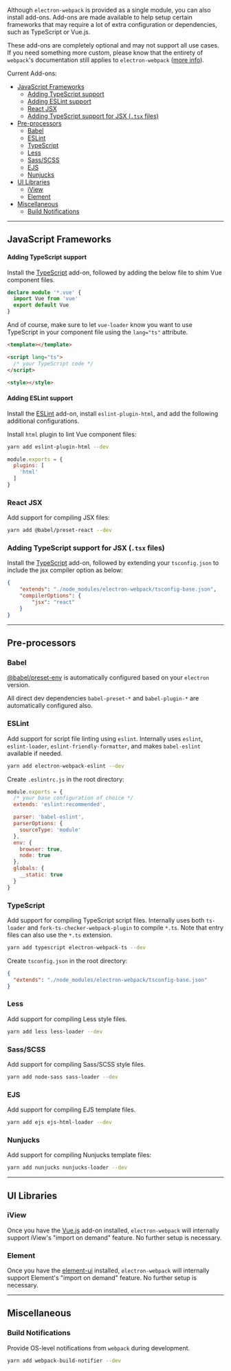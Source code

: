 Although `electron-webpack` is provided as a single module, you can also install add-ons. Add-ons are made available to help setup certain frameworks that may require a lot of extra configuration or dependencies, such as TypeScript or Vue.js.

These add-ons are completely optional and may not support all use cases. If you need something more custom, please know that the entirety of `webpack`'s documentation still applies to `electron-webpack` ([more info](./extending-as-a-library.md)).

Current Add-ons:

- [JavaScript Frameworks](#javascript-frameworks)
    - [Adding TypeScript support](#adding-typescript-support)
    - [Adding ESLint support](#adding-eslint-support)
  - [React JSX](#react-jsx)
  - [Adding TypeScript support for JSX (`.tsx` files)](#adding-typescript-support-for-jsx-tsx-files)
- [Pre-processors](#pre-processors)
  - [Babel](#babel)
  - [ESLint](#eslint)
  - [TypeScript](#typescript)
  - [Less](#less)
  - [Sass/SCSS](#sassscss)
  - [EJS](#ejs)
  - [Nunjucks](#nunjucks)
- [UI Libraries](#ui-libraries)
  - [iView](#iview)
  - [Element](#element)
- [Miscellaneous](#miscellaneous)
  - [Build Notifications](#build-notifications)

---

## JavaScript Frameworks


#### Adding TypeScript support
Install the [TypeScript](#typescript) add-on, followed by adding the below file to shim Vue component files.

```ts tab="src/renderer/vue-shims.d.ts"
declare module '*.vue' {
  import Vue from 'vue'
  export default Vue
}
```

And of course, make sure to let `vue-loader` know you want to use TypeScript in your component file using the `lang="ts"` attribute.

```html
<template></template>

<script lang="ts">
  /* your TypeScript code */
</script>

<style></style>
```

#### Adding ESLint support
Install the [ESLint](#eslint) add-on, install `eslint-plugin-html`, and add the following additional configurations.

Install `html` plugin to lint Vue component files:
```bash
yarn add eslint-plugin-html --dev
```

```js tab=".eslintrc.js"
module.exports = {
  plugins: [
    'html'
  ]
}
```

### React JSX
Add support for compiling JSX files:

```bash
yarn add @babel/preset-react --dev
```

### Adding TypeScript support for JSX (`.tsx` files)
Install the [TypeScript](#typescript) add-on, followed by extending your `tsconfig.json` to include the jsx compiler option as below:

```json tab="tsconfig.json"
{
    "extends": "./node_modules/electron-webpack/tsconfig-base.json",
    "compilerOptions": {
        "jsx": "react"
    }
}
```

---

## Pre-processors

### Babel

[@babel/preset-env](https://github.com/babel/babel/tree/master/packages/babel-preset-env) is automatically configured based on your `electron` version.

All direct dev dependencies `babel-preset-*` and `babel-plugin-*` are automatically configured also.

### ESLint
Add support for script file linting using `eslint`. Internally uses `eslint`, `eslint-loader`, `eslint-friendly-formatter`, and makes `babel-eslint` available if needed.

```bash
yarn add electron-webpack-eslint --dev
```

Create `.eslintrc.js` in the root directory:

```js tab=".eslintrc.js"
module.exports = {
  /* your base configuration of choice */
  extends: 'eslint:recommended',

  parser: 'babel-eslint',
  parserOptions: {
    sourceType: 'module'
  },
  env: {
    browser: true,
    node: true
  },
  globals: {
    __static: true
  }
}
```

### TypeScript
Add support for compiling TypeScript script files. Internally uses both `ts-loader` and `fork-ts-checker-webpack-plugin` to compile `*.ts`. Note that entry files can also use the `*.ts` extension.

```bash
yarn add typescript electron-webpack-ts --dev
```

Create `tsconfig.json` in the root directory:
```json
{
  "extends": "./node_modules/electron-webpack/tsconfig-base.json"
}
```

### Less
Add support for compiling Less style files.

```bash
yarn add less less-loader --dev
```

### Sass/SCSS
Add support for compiling Sass/SCSS style files.

```bash
yarn add node-sass sass-loader --dev
```

### EJS
Add support for compiling EJS template files.

```bash
yarn add ejs ejs-html-loader --dev
```

### Nunjucks
Add support for compiling Nunjucks template files:

```bash
yarn add nunjucks nunjucks-loader --dev
```

---

## UI Libraries

### iView
Once you have the [Vue.js](#vuejs) add-on installed, `electron-webpack` will internally support iView's "import on demand" feature. No further setup is necessary.

### Element
Once you have the [element-ui](https://github.com/ElemeFE/element) installed, `electron-webpack` will internally support Element's "import on demand" feature. No further setup is necessary.

---

## Miscellaneous

### Build Notifications
Provide OS-level notifications from `webpack` during development.

```bash
yarn add webpack-build-notifier --dev
```
